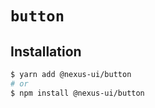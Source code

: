 # `button`

## Installation

```sh
$ yarn add @nexus-ui/button
# or
$ npm install @nexus-ui/button
```
